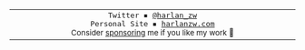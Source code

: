 <table>
<tbody>
<td align="center">
<img width="2000" height="0" /><br>
  <samp>Twitter ▪ <a href="harlanzw.com">@harlan_zw</a></samp><br>
<samp>Personal Site ▪ <a href="harlanzw.com">harlanzw.com</a></samp><br>
<sub>Consider  <a href="https://github.com/sponsors/harlan-zw">sponsoring</a> me if you like my work 💖</sub><br>
<img width="2000" height="0" />
</td>
</tbody>
</table>



